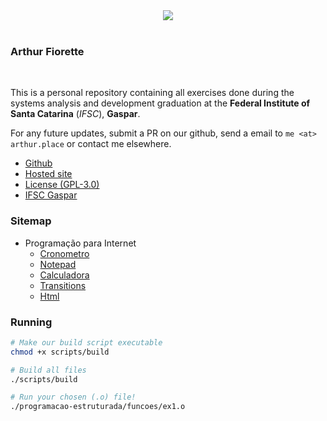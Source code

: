 <div align=center>
  <img src="https://www.ifsc.edu.br/image/layout_set_logo?img_id=48632" />
</div>

<br />

### Arthur Fiorette

<br />

This is a personal repository containing all exercises done during the systems
analysis and development graduation at the **Federal Institute of Santa Catarina**
(_IFSC_), **Gaspar**.

For any future updates, submit a PR on our github, send a email to `me <at> arthur.place`
or contact me elsewhere.

- [Github](https://github.com/arthurfiorette/ifsc-ads)
- [Hosted site](https://arthurfiorette.github.io/ifsc-ads)
- [License (GPL-3.0)](https://arthurfiorette.github.io/ifsc-ads/LICENSE)
- [IFSC Gaspar](https://www.ifsc.edu.br/web/campus-gaspar)

### Sitemap

- Programação para Internet
  - [Cronometro](https://arthurfiorette.github.io/ifsc-ads/programacao-internet/cronometro/)
  - [Notepad](https://arthurfiorette.github.io/ifsc-ads/programacao-internet/notepad/)
  - [Calculadora](https://arthurfiorette.github.io/ifsc-ads/programacao-internet/calculadora/)
  - [Transitions](https://arthurfiorette.github.io/ifsc-ads/programacao-internet/transitions/)
  - [Html](https://arthurfiorette.github.io/ifsc-ads/programacao-internet/html/)

### Running

```sh
# Make our build script executable
chmod +x scripts/build

# Build all files
./scripts/build

# Run your chosen (.o) file!
./programacao-estruturada/funcoes/ex1.o
```
